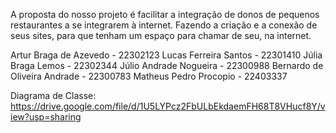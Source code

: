 A proposta do nosso projeto é facilitar a integração de donos de pequenos restaurantes a se integrarem à internet. Fazendo a criação e a conexão de seus sites, para que tenham um espaço para chamar de seu, na internet.

Artur Braga de Azevedo - 22302123 Lucas Ferreira Santos - 22301410 Júlia Braga Lemos - 22302344 Júlio Andrade Nogueira - 22300988 Bernardo de Oliveira Andrade - 22300783 Matheus Pedro Procopio - 22403337

Diagrama de Classe: https://drive.google.com/file/d/1U5LYPcz2FbULbEkdaemFH68T8VHucf8Y/view?usp=sharing
